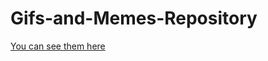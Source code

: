 # Gifs-and-Memes-Repository


[You can see them here](https://github.com/lunchpacked130/Gifs-and-Memes-Repository/wiki)